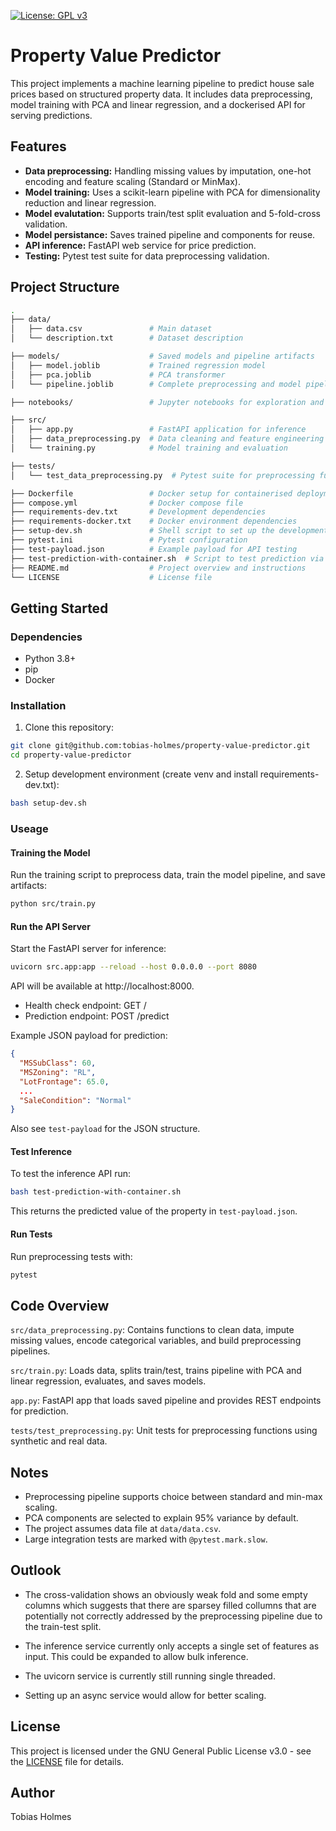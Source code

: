 [![License: GPL v3](https://img.shields.io/badge/License-GPLv3-blue.svg)](https://www.gnu.org/licenses/gpl-3.0)

# Property Value Predictor

This project implements a machine learning pipeline to predict house sale prices based on structured property data. It includes data preprocessing, model training with PCA and linear regression, and a dockerised API for serving predictions.

## Features

* **Data preprocessing:** Handling missing values by imputation, one-hot encoding and feature scaling (Standard or MinMax).
* **Model training:** Uses a scikit-learn pipeline with PCA for dimensionality reduction and linear regression.
* **Model evalutation:** Supports train/test split evaluation and 5-fold-cross validation.
* **Model persistance:** Saves trained pipeline and components for reuse. 
* **API inference:** FastAPI web service for price prediction.
* **Testing:** Pytest test suite for data preprocessing validation.

## Project Structure
```bash
.
├── data/                      
│   ├── data.csv               # Main dataset
│   └── description.txt        # Dataset description

├── models/                    # Saved models and pipeline artifacts
│   ├── model.joblib           # Trained regression model
│   ├── pca.joblib             # PCA transformer
│   └── pipeline.joblib        # Complete preprocessing and model pipeline

├── notebooks/                 # Jupyter notebooks for exploration and prototyping

├── src/                       
│   ├── app.py                 # FastAPI application for inference
│   ├── data_preprocessing.py  # Data cleaning and feature engineering
│   └── training.py            # Model training and evaluation

├── tests/                     
│   └── test_data_preprocessing.py  # Pytest suite for preprocessing functions

├── Dockerfile                 # Docker setup for containerised deployment
├── compose.yml                # Docker compose file
├── requirements-dev.txt       # Development dependencies
├── requirements-docker.txt    # Docker environment dependencies
├── setup-dev.sh               # Shell script to set up the development environment
├── pytest.ini                 # Pytest configuration
├── test-payload.json          # Example payload for API testing
├── test-prediction-with-container.sh  # Script to test prediction via Docker
├── README.md                  # Project overview and instructions
└── LICENSE                    # License file
```
## Getting Started

### Dependencies
* Python 3.8+
* pip
* Docker

### Installation
1. Clone this repository:

```bash
git clone git@github.com:tobias-holmes/property-value-predictor.git
cd property-value-predictor
```
2. Setup development environment (create venv and install requirements-dev.txt):

```bash
bash setup-dev.sh
```

### Useage

#### Training the Model
Run the training script to preprocess data, train the model pipeline, and save artifacts:

```bash
python src/train.py
```
#### Run the API Server
Start the FastAPI server for inference:

```bash
uvicorn src.app:app --reload --host 0.0.0.0 --port 8080  
```
API will be available at http://localhost:8000.
* Health check endpoint: GET /
* Prediction endpoint: POST /predict

Example JSON payload for prediction:
```json
{
  "MSSubClass": 60,
  "MSZoning": "RL",
  "LotFrontage": 65.0,
  ...
  "SaleCondition": "Normal"
}

```
Also see `test-payload` for the JSON structure.

#### Test Inference

To test the inference API run:
```bash
bash test-prediction-with-container.sh
```
This returns the predicted value of the property in `test-payload.json`.

#### Run Tests

Run preprocessing tests with:
```bash
pytest
```

## Code Overview

`src/data_preprocessing.py`: Contains functions to clean data, impute missing values, encode categorical variables, and build preprocessing pipelines.

`src/train.py`: Loads data, splits train/test, trains pipeline with PCA and linear regression, evaluates, and saves models.

`app.py`: FastAPI app that loads saved pipeline and provides REST endpoints for prediction.

`tests/test_preprocessing.py`: Unit tests for preprocessing functions using synthetic and real data.

## Notes

* Preprocessing pipeline supports choice between standard and min-max scaling.
* PCA components are selected to explain 95% variance by default.
* The project assumes data file at `data/data.csv`.
* Large integration tests are marked with `@pytest.mark.slow`.

## Outlook

* The cross-validation shows an obviously weak fold and some empty columns which suggests that there are sparsey filled collumns that are potentially not correctly addressed by the preprocessing pipeline due to the train-test split.

* The inference service currently only accepts a single set of features as input. This could be expanded to allow bulk inference.

* The uvicorn service is currently still running single threaded.

* Setting up an async service would allow for better scaling.

## License
This project is licensed under the GNU General Public License v3.0 - see the [LICENSE](LICENSE) file for details.

## Author
Tobias Holmes